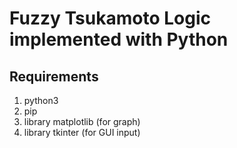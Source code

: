 # Fuzzy Tsukamoto Logic implemented with Python
## Requirements
1. python3
2. pip
3. library matplotlib (for graph)
4. library tkinter (for GUI input)
